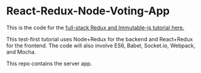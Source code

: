 # React-Redux-Node-Voting-App

This is the code for the [full-stack Redux and Immutable-js tutorial here.](http://teropa.info/blog/2015/09/10/full-stack-redux-tutorial.html)

This test-first tutorial uses Node+Redux for the backend and React+Redux for the frontend. The code will also involve ES6, Babel, Socket.io, Webpack, and Mocha.

This repo contains the server app.

